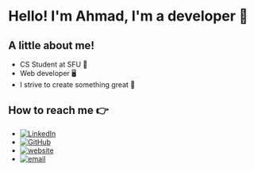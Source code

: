 # Hello! I'm Ahmad, I'm a developer 👋

## A little about me! 
- CS Student at SFU 🌱
- Web developer 🖥️
- I strive to create something great 🥇

## How to reach me 👉 
- [![LinkedIn](https://img.shields.io/badge/ahmadmasud-0077B5?style=for-the-badge&logo=linkedin&logoColor=white)](https://www.linkedin.com/in/ahmadmasud/)
- [![GitHub](https://img.shields.io/badge/ahmad--masud-100000?style=for-the-badge&logo=github&logoColor=white)](https://github.com/ahmad-masud)
- [![website](https://img.shields.io/badge/ahmadmasud.xyz-4285F4?style=for-the-badge&logo=Google-chrome&logoColor=white)](https://ahmadmasud.xyz)
- [![email](https://img.shields.io/badge/-ahmadmasud25@hotmail.com-D14836?style=for-the-badge&logo=gmail&logoColor=white)](mailto:ahmadmasud25@hotmail.com)
